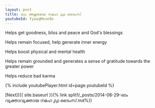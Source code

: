 ```yaml
---
layout: post
title: ഓം അമൃതയെ നമഹ ൧൧ ടൈംസ്
youtubeId: YyaaqMeze9o
---
```

 
 
Helps get goodness, bliss and peace and God's blessings
 
Helps remain focused, help generate inner energy 
 
Helps boost physical and mental health 
 
Helps remain grounded and generates a sense of gratitude towards the greater power 
 
Helps reduce bad karma
 
 
 
 


{% include youtubePlayer.html id=page.youtubeId %}
 
[Next]({{ site.baseurl }}{% link  split1/_posts/2014-08-29-ഓം വ്യക്താവ്യക്തായ നമഹ ൧൧ ടൈംസ്.md%})
 
